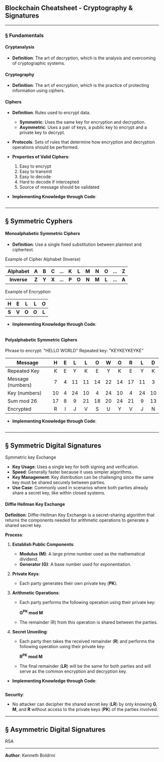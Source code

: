## **Blockchain Cheatsheet - Cryptography & Signatures**
---
### § Fundamentals

#### Cryptanalysis

- **Definition**: The art of decryption, which is the analysis and overcoming of cryptographic systems.

#### Cryptography

- **Definition**: The art of encryption, which is the practice of protecting information using ciphers.

#### Ciphers

- **Definition**: Rules used to encrypt data.
    - **Symmetric**: Uses the same key for encryption and decryption.
    - **Asymmetric**: Uses a pair of keys, a public key to encrypt and a private key to decrypt.
- **Protocols**: Sets of rules that determine how encryption and decryption operations should be performed.
- **Properties of Valid Ciphers**:
    1. Easy to encrypt
    2. Easy to transmit
    3. Easy to decode
    4. Hard to decode if intercepted
    5. Source of message should be validated

- **Implementing Knowledge through Code**:

```Rust
```
	
---
## § Symmetric Cyphers

#### Monoalphabetic Symmetric Ciphers

- **Definition**: Use a single fixed substitution between plaintext and ciphertext.

Example of Cipher Alphabet (Inverse)

|  Alphabet   |   A   |   B   |   C   |   ...   |   K   |   L   |   M   |   N   |   O   |   ...   |   Z   |
| :---------: | :---: | :---: | :---: | :-----: | :---: | :---: | :---: | :---: | :---: | :-----: | :---: |
| **Inverse** | **Z** | **Y** | **X** | **...** | **P** | **O** | **N** | **M** | **L** | **...** | **A** |

Example of Encryption

|   H   |   E   |   L   |   L   |   O   |
| :---: | :---: | :---: | :---: | :---: |
| **S** | **V** | **O** | **O** | **L** |

- **Implementing Knowledge through Code**:

```Rust
```

#### Polyalphabetic Symmetric Ciphers

Phrase to encrypt: "HELLO WORLD" Repeated key: "KEYKEYKEYKE"

| Message           |  H  |  E  |  L  |  L  |  O  |  W  |  O  |  R  |  L  |  D  |
| ----------------- | :-: | :-: | :-: | :-: | :-: | :-: | :-: | :-: | :-: | :-: |
| Repeated Key      |  K  |  E  |  Y  |  K  |  E  |  Y  |  K  |  E  |  Y  |  K  |
| Message (numbers) |  7  |  4  | 11  | 11  | 14  | 22  | 14  | 17  | 11  |  3  |
| Key (numbers)     | 10  |  4  | 24  | 10  |  4  | 24  | 10  |  4  | 24  | 10  |
| Sum mod 26        | 17  |  8  |  9  | 21  | 18  | 20  | 24  | 21  |  9  | 13  |
| Encrypted         |  R  |  I  |  J  |  V  |  S  |  U  |  Y  |  V  |  J  |  N  |

- **Implementing Knowledge through Code**:

```Rust
```


---
## § Symmetric Digital Signatures

Symmetric key Exchange
- **Key Usage**: Uses a single key for both signing and verification.
- **Speed**: Generally faster because it uses simpler algorithms.
- **Key Management**: Key distribution can be challenging since the same key must be shared securely between parties.
- **Use Case**: Commonly used in scenarios where both parties already share a secret key, like within closed systems.

#### Diffie Hellman Key Exchange

**Definition**: Diffie-Hellman Key Exchange is a secret-sharing algorithm that returns the components needed for arithmetic operations to generate a shared secret key.

**Process**:

1. **Establish Public Components**:
    - **Modulus (M)**: A large prime number used as the mathematical dividend.
    - **Generator (G)**: A base number used for exponentiation.
    
2. **Private Keys**:
    - Each party generates their own private key (**PK**).
    
3. **Arithmetic Operations**:
    - Each party performs the following operation using their private key: 
	    
		**G<sup>PK</sup> mod M**
		
    - The remainder (R) from this operation is shared between the parties.
	
4. **Secret Unveiling**:
    - Each party then takes the received remainder (**R**) and performs the following operation using their private key: 
	    
		**R<sup>PK</sup> mod M**
		
    - The final remainder (**LR**) will be the same for both parties and will serve as the common encryption and decryption key.
	
- **Implementing Knowledge through Code**:

```Rust
```
	
**Security**:
- No attacker can decipher the shared secret key (**LR**) by only knowing **G**, **M**, and **R** without access to the private keys (**PK**) of the parties involved.
	
	
---
## § Asymmetric Digital Signatures

RSA




---

**Author**: Kenneth Boldrini
